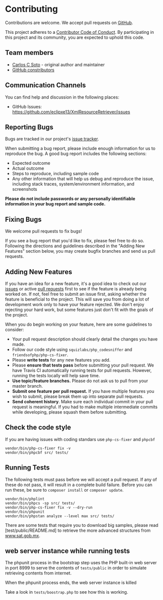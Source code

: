 # Contributing

Contributions are welcome. We accept pull requests on [GitHub](https://github.com/eclipxe13/XmlResourceRetriever).

This project adheres to a
[Contributor Code of Conduct](https://github.com/eclipxe13/XmlResourceRetriever/blob/master/CODE_OF_CONDUCT.md).
By participating in this project and its community, you are expected to uphold this code.

## Team members

* [Carlos C Soto](https://github.com/eclipxe13) - original author and maintainer
* [GitHub constributors](https://github.com/eclipxe13/XmlResourceRetriever/graphs/contributors)

## Communication Channels

You can find help and discussion in the following places:

* GitHub Issues: <https://github.com/eclipxe13/XmlResourceRetriever/issues>

## Reporting Bugs

Bugs are tracked in our project's [issue tracker](https://github.com/eclipxe13/XmlResourceRetriever/issues).

When submitting a bug report, please include enough information for us to reproduce the bug.
A good bug report includes the following sections:

* Expected outcome
* Actual outcome
* Steps to reproduce, including sample code
* Any other information that will help us debug and reproduce the issue, including stack traces, system/environment information, and screenshots

**Please do not include passwords or any personally identifiable information in your bug report and sample code.**

## Fixing Bugs

We welcome pull requests to fix bugs!

If you see a bug report that you'd like to fix, please feel free to do so.
Following the directions and guidelines described in the "Adding New Features"
section below, you may create bugfix branches and send us pull requests.

## Adding New Features

If you have an idea for a new feature, it's a good idea to check out our
[issues](https://github.com/eclipxe13/XmlResourceRetriever/issues) or active
[pull requests](https://github.com/eclipxe13/XmlResourceRetriever/pulls)
first to see if the feature is already being worked on.
If not, feel free to submit an issue first, asking whether the feature is beneficial to the project.
This will save you from doing a lot of development work only to have your feature rejected.
We don't enjoy rejecting your hard work, but some features just don't fit with the goals of the project.

When you do begin working on your feature, here are some guidelines to consider:

* Your pull request description should clearly detail the changes you have made.
* Follow our code style using `squizlabs/php_codesniffer` and `friendsofphp/php-cs-fixer`.
* Please **write tests** for any new features you add.
* Please **ensure that tests pass** before submitting your pull request. We have Travis CI automatically running tests for pull requests. However, running the tests locally will help save time.
* **Use topic/feature branches.** Please do not ask us to pull from your master branch.
* **Submit one feature per pull request.** If you have multiple features you wish to submit, please break them up into separate pull requests.
* **Send coherent history**. Make sure each individual commit in your pull request is meaningful. If you had to make multiple intermediate commits while developing, please squash them before submitting.

## Check the code style

If you are having issues with coding standars use `php-cs-fixer` and `phpcbf`

```shell
vendor/bin/php-cs-fixer fix -v
vendor/bin/phpcbf src/ tests/
```

## Running Tests

The following tests must pass before we will accept a pull request.
If any of these do not pass, it will result in a complete build failure.
Before you can run these, be sure to `composer install` or `composer update`.

```shell
vendor/bin/phplint
vendor/bin/phpcs -sp src/ tests/
vendor/bin/php-cs-fixer fix -v --dry-run
vendor/bin/phpunit
vendor/bin/phpstan analyze --level max src/ tests/
```

There are some tests that require you to download big samples, please read [test/public/README.md] to
retrieve the more advanced structures from www.sat.gob.mx. 

## web server instance while running tests

The phpunit process in the bootstrap step uses the PHP built-in web server in port 8999 to serve the contents
of `tests/public` in order to simulate retrieving contents from internet.

When the phpunit process ends, the web server instance is killed

Take a look in `tests/boostrap.php` to see how this is working.  

